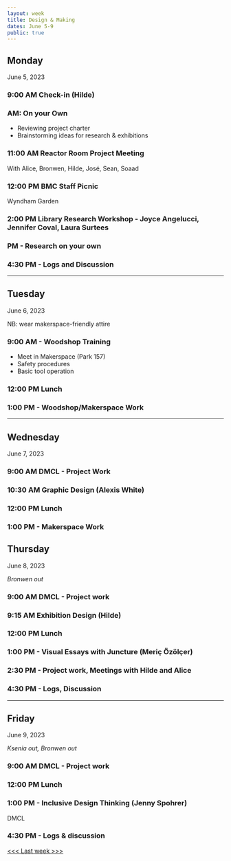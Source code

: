 ```yaml
---
layout: week
title: Design & Making
dates: June 5-9
public: true
---
```


## Monday
June 5, 2023

### 9:00 AM Check-in (Hilde)

### AM: On your Own
- Reviewing project charter
- Brainstorming ideas for research & exhibitions

### 11:00 AM Reactor Room Project Meeting
With Alice, Bronwen, Hilde, José, Sean, Soaad

### 12:00 PM BMC Staff Picnic
Wyndham Garden

### 2:00 PM Library Research Workshop - Joyce Angelucci, Jennifer Coval, Laura Surtees

### PM - Research on your own

### 4:30 PM - Logs and Discussion

---

## Tuesday
June 6, 2023

NB: wear makerspace-friendly attire 

### 9:00 AM - Woodshop Training
- Meet in Makerspace (Park 157)
- Safety procedures
- Basic tool operation

### 12:00 PM Lunch

### 1:00 PM - Woodshop/Makerspace Work

---

## Wednesday
June 7, 2023

### 9:00 AM DMCL - Project Work

### 10:30 AM Graphic Design (Alexis White)

### 12:00 PM Lunch

### 1:00 PM - Makerspace Work

## Thursday
June 8, 2023

*Bronwen out*

### 9:00 AM DMCL - Project work

### 9:15 AM Exhibition Design (Hilde)

### 12:00 PM Lunch

### 1:00 PM - Visual Essays with Juncture (Meriç Özölçer)

### 2:30 PM - Project work, Meetings with Hilde and Alice

### 4:30 PM - Logs, Discussion

---

## Friday
June 9, 2023

*Ksenia out, Bronwen out*

### 9:00 AM DMCL - Project work

### 12:00 PM Lunch

### 1:00 PM - Inclusive Design Thinking (Jenny Spohrer)

DMCL

### 4:30 PM - Logs & discussion


[<<< Last week >>>](01-intro) 
<!-- [Next week >>>](02-design) -->